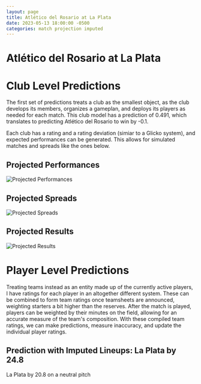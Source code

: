 ```yaml
---  
layout: page  
title: Atlético del Rosario at La Plata  
date: 2023-05-13 18:00:00 -0500  
categories: match projection imputed  
---
```

# Atlético del Rosario at La Plata

# Club Level Predictions


The first set of predictions treats a club as the smallest object, as the club develops its members, organizes a gameplan, and deploys its players as needed for each match. This club model has a prediction of 0.491, which translates to predicting Atlético del Rosario to win by -0.1.

Each club has a rating and a rating deviation (simiar to a Glicko system), and expected performances can be generated. This allows for simulated matches and spreads like the ones below.
## Projected Performances


![Projected Performances](plots/performances_2023-05-13-LaPlata-AtléticodelRosario.png)
## Projected Spreads


![Projected Spreads](plots/spreads_2023-05-13-LaPlata-AtléticodelRosario.png)
## Projected Results


![Projected Results](plots/resultbar_2023-05-13-LaPlata-AtléticodelRosario.png)
# Player Level Predictions


Treating teams instead as an entity made up of the currently active players, I have ratings for each player in an altogether different system. These can be combined to form team ratings once teamsheets are announced, weighting starters a bit higher than the reserves. After the match is played, players can be weighted by their minutes on the field, allowing for an accurate measure of the team's composition. With these compiled team ratings, we can make predictions, measure inaccuracy, and update the individual player ratings.
## Prediction with Imputed Lineups: La Plata by 24.8


La Plata by 20.8 on a neutral pitch

